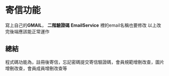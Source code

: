 # 寄信功能
寫上自己的**GMAIL**， **二階驗證碼**
**EmailService** 裡的email名稱也要修改
以上改完後端應該能正常運作
## 總結
程式碼功能為，註冊後寄信，忘記密碼提交寄信驗證碼，會員規範增刪改查，圖片增刪改查，會員成員增刪改查等
